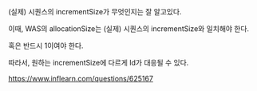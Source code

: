 (실제) 시퀀스의 incrementSize가 무엇인지는 잘 알고있다.

이때, WAS의 allocationSize는 (실제) 시퀀스의 incrementSize와 일치해야 한다.

혹은 반드시 1이여야 한다.

따라서, 원하는 incrementSize에 다르게 Id가 대응될 수 있다.

https://www.inflearn.com/questions/625167
